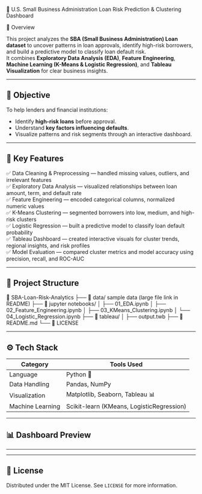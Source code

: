 🏦 U.S. Small Business Administration Loan Risk Prediction & Clustering Dashboard

 🚀 Overview

This project analyzes the **SBA (Small Business Administration) Loan dataset** to uncover patterns in loan approvals, identify high-risk borrowers, and build a predictive model to classify loan default risk.  
It combines **Exploratory Data Analysis (EDA)**, **Feature Engineering**, **Machine Learning (K-Means & Logistic Regression)**, and **Tableau Visualization** for clear business insights.

---

## 🎯 **Objective**
To help lenders and financial institutions:
- Identify **high-risk loans** before approval.
- Understand **key factors influencing defaults**.
- Visualize patterns and risk segments through an interactive dashboard.

---

## 🧠 **Key Features**
✅ Data Cleaning & Preprocessing — handled missing values, outliers, and irrelevant features  
✅ Exploratory Data Analysis — visualized relationships between loan amount, term, and default rate  
✅ Feature Engineering — encoded categorical columns, normalized numeric values  
✅ K-Means Clustering — segmented borrowers into low, medium, and high-risk clusters  
✅ Logistic Regression — built a predictive model to classify loan default probability  
✅ Tableau Dashboard — created interactive visuals for cluster trends, regional insights, and risk profiles  
✅ Model Evaluation — compared cluster metrics and model accuracy using precision, recall, and ROC-AUC  

---

## 🧱 **Project Structure**

📂 SBA-Loan-Risk-Analytics
├── 📁 data/ sample data (large file link in README)
├── 📁 jupyter notebooks/
│ ├── 01_EDA.ipynb
│ ├── 02_Feature_Engineering.ipynb
│ ├── 03_KMeans_Clustering.ipynb
│ └── 04_Logistic_Regression.ipynb
├── 📁 tableau/
│ ├── output.twb
├── 📄 README.md
└── 📄 LICENSE



---

## ⚙️ **Tech Stack**
| Category | Tools Used |
|-----------|-------------|
| Language | Python 🐍 |
| Data Handling | Pandas, NumPy |
| Visualization | Matplotlib, Seaborn, Tableau 📊 |
| Machine Learning | Scikit-learn (KMeans, LogisticRegression) |

---

## 📊 **Dashboard Preview**








---


---

## 🪪 **License**
Distributed under the MIT License. See `LICENSE` for more information.


